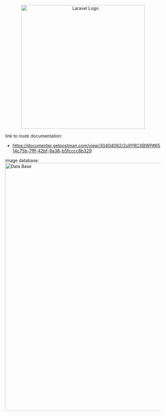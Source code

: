 <p align="center"><a href="https://laravel.com" target="_blank"><img src="https://raw.githubusercontent.com/laravel/art/master/logo-lockup/5%20SVG/2%20CMYK/1%20Full%20Color/laravel-logolockup-cmyk-red.svg" width="400" alt="Laravel Logo"></a></p>

link to route documentation:

* https://documenter.getpostman.com/view/30404082/2s9YRCXBWP#6514c75b-7fff-42bf-9a38-b5fcccc8b329

image database:
<img src="BancoDeDados.png" width="800" alt="Data Base">
